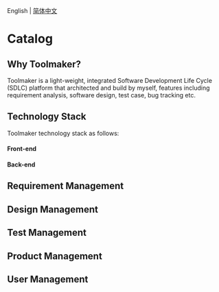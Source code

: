 English | [简体中文](./README.md)

# Catalog
 ## Why Toolmaker?
Toolmaker is a light-weight, integrated Software Development Life Cycle (SDLC) platform that architected and build by myself, features including requirement analysis, software design, test case, bug tracking etc. 
 ## Technology Stack
 Toolmaker technology stack as follows:
 #### Front-end
 #### Back-end

 ## Requirement Management
 ## Design Management
 ## Test Management
 ## Product Management
 ## User Management  
